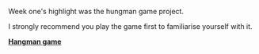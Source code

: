 Week one's highlight was the  hungman game project.

I strongly recommend you play the game first to familiarise yourself with it.

[**Hangman game**](https://hangmanwordgame.com/?fca=1&success=0#/)

